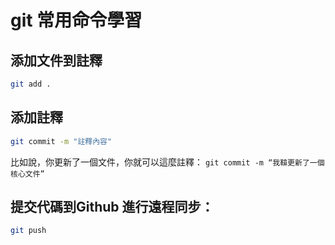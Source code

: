 # git 常用命令學習
## 添加文件到註釋
``` bash
git add .
```

## 添加註釋
``` bash
git commit -m "註釋內容"
```

比如說，你更新了一個文件，你就可以這麼註釋：
`git commit -m “我鞥更新了一個核心文件”`

## 提交代碼到Github 進行遠程同步：

``` bash
git push
```
